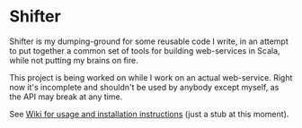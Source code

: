 # Shifter

Shifter is my dumping-ground for some reusable code I write, in an
attempt to put together a common set of tools for building
web-services in Scala, while not putting my brains on fire.

This project is being worked on while I work on an actual web-service.
Right now it's incomplete and shouldn't be used by anybody except
myself, as the API may break at any time.

See
[Wiki for usage and installation instructions](https://github.com/alexandru/shifter/wiki)
(just a stub at this moment).

